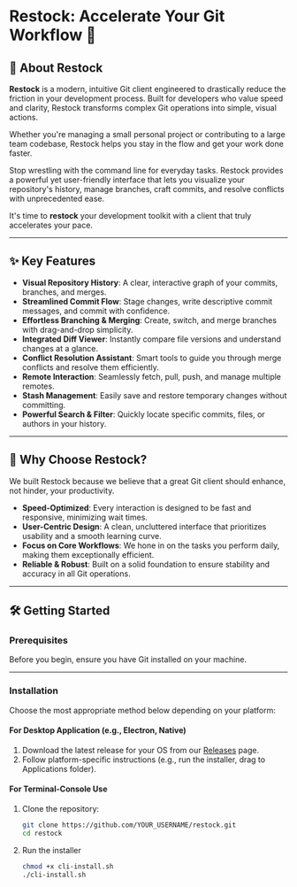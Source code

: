# Restock: Accelerate Your Git Workflow 🚀

## 📘 About Restock

**Restock** is a modern, intuitive Git client engineered to drastically reduce the friction in your development process. Built for developers who value speed and clarity, Restock transforms complex Git operations into simple, visual actions.

Whether you're managing a small personal project or contributing to a large team codebase, Restock helps you stay in the flow and get your work done faster.

Stop wrestling with the command line for everyday tasks. Restock provides a powerful yet user-friendly interface that lets you visualize your repository's history, manage branches, craft commits, and resolve conflicts with unprecedented ease.

It's time to **restock** your development toolkit with a client that truly accelerates your pace.

---

## ✨ Key Features

- **Visual Repository History**: A clear, interactive graph of your commits, branches, and merges.  
- **Streamlined Commit Flow**: Stage changes, write descriptive commit messages, and commit with confidence.  
- **Effortless Branching & Merging**: Create, switch, and merge branches with drag-and-drop simplicity.  
- **Integrated Diff Viewer**: Instantly compare file versions and understand changes at a glance.  
- **Conflict Resolution Assistant**: Smart tools to guide you through merge conflicts and resolve them efficiently.  
- **Remote Interaction**: Seamlessly fetch, pull, push, and manage multiple remotes.  
- **Stash Management**: Easily save and restore temporary changes without committing.  
- **Powerful Search & Filter**: Quickly locate specific commits, files, or authors in your history.  

---

## 🎯 Why Choose Restock?

We built Restock because we believe that a great Git client should enhance, not hinder, your productivity.

- **Speed-Optimized**: Every interaction is designed to be fast and responsive, minimizing wait times.  
- **User-Centric Design**: A clean, uncluttered interface that prioritizes usability and a smooth learning curve.  
- **Focus on Core Workflows**: We hone in on the tasks you perform daily, making them exceptionally efficient.  
- **Reliable & Robust**: Built on a solid foundation to ensure stability and accuracy in all Git operations.  

---

## 🛠️ Getting Started

### Prerequisites

Before you begin, ensure you have Git installed on your machine.

---

### Installation

Choose the most appropriate method below depending on your platform:

#### For Desktop Application (e.g., Electron, Native)

1. Download the latest release for your OS from our [Releases](https://github.com/Ametrine-cc/restock/releases) page.  
2. Follow platform-specific instructions (e.g., run the installer, drag to Applications folder).
   
#### For Terminal-Console Use
1. Clone the repository:

   ```bash
   git clone https://github.com/YOUR_USERNAME/restock.git
   cd restock
   
2. Run the installer
   ```bash
   chmod +x cli-install.sh
   ./cli-install.sh
